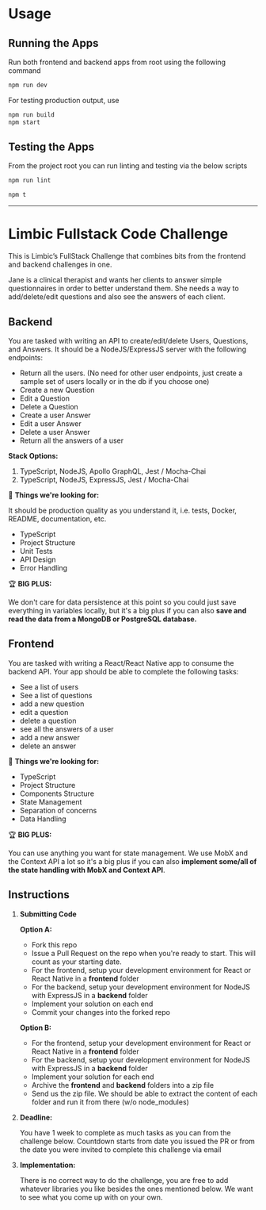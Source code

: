 # Usage

## Running the Apps

Run both frontend and backend apps from root using the following command

```sh
npm run dev
```

For testing production output, use

```sh
npm run build
npm start
```

## Testing the Apps

From the project root you can run linting and testing via the below scripts

```sh
npm run lint
```

```sh
npm t
```

---

# Limbic Fullstack Code Challenge

This is Limbic’s FullStack Challenge that combines bits from the frontend and backend challenges in one.

Jane is a clinical therapist and wants her clients to answer simple questionnaires in order to better understand them. She needs a way to add/delete/edit questions and also see the answers of each client.

## Backend

You are tasked with writing an API to create/edit/delete Users, Questions, and Answers. It should be a NodeJS/ExpressJS server with the following endpoints:

- Return all the users. (No need for other user endpoints, just create a sample set of users locally or in the db if you choose one)
- Create a new Question
- Edit a Question
- Delete a Question
- Create a user Answer
- Edit a user Answer
- Delete a user Answer
- Return all the answers of a user

**Stack Options:**

1. TypeScript, NodeJS, Apollo GraphQL, Jest / Mocha-Chai
2. TypeScript, NodeJS, ExpressJS, Jest / Mocha-Chai

🔎 **Things we're looking for:**

It should be production quality as you understand it, i.e. tests, Docker, README, documentation, etc.

- TypeScript
- Project Structure
- Unit Tests
- API Design
- Error Handling

🏆 **BIG PLUS:**

We don't care for data persistence at this point so you could just save everything in variables locally, but it's a big plus if you can also **save and read the data from a MongoDB or PostgreSQL database.**

## Frontend

You are tasked with writing a React/React Native app to consume the backend API. Your app should be able to complete the following tasks:

- See a list of users
- See a list of questions
- add a new question
- edit a question
- delete a question
- see all the answers of a user
- add a new answer
- delete an answer

🔎 **Things we're looking for:**

- TypeScript
- Project Structure
- Components Structure
- State Management
- Separation of concerns
- Data Handling

🏆 **BIG PLUS:**

You can use anything you want for state management. We use MobX and the Context API a lot so it's a big plus if you can also **implement some/all of the state handling with MobX and Context API**.

## Instructions

1. **Submitting Code**

   **Option A:**

   - Fork this repo
   - Issue a Pull Request on the repo when you're ready to start. This will count as your starting date.
   - For the frontend, setup your development environment for React or React Native in a **frontend** folder
   - For the backend, setup your development environment for NodeJS with ExpressJS in a **backend** folder
   - Implement your solution on each end
   - Commit your changes into the forked repo

   **Option B:**

   - For the frontend, setup your development environment for React or React Native in a **frontend** folder
   - For the backend, setup your development environment for NodeJS with ExpressJS in a **backend** folder
   - Implement your solution for each end
   - Archive the **frontend** and **backend** folders into a zip file
   - Send us the zip file. We should be able to extract the content of each folder and run it from there (w/o node_modules)

2. **Deadline:**

   You have 1 week to complete as much tasks as you can from the challenge below. Countdown starts from date you issued the PR or from the date you were invited to complete this challenge via email

3. **Implementation:**

   There is no correct way to do the challenge, you are free to add whatever libraries you like besides the ones mentioned below. We want to see what you come up with on your own.
